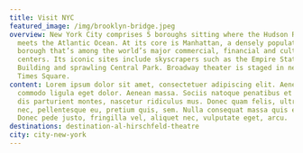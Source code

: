 ```yaml
---
title: Visit NYC
featured_image: /img/brooklyn-bridge.jpeg
overview: New York City comprises 5 boroughs sitting where the Hudson River
  meets the Atlantic Ocean. At its core is Manhattan, a densely populated
  borough that’s among the world’s major commercial, financial and cultural
  centers. Its iconic sites include skyscrapers such as the Empire State
  Building and sprawling Central Park. Broadway theater is staged in neon-lit
  Times Square.
content: Lorem ipsum dolor sit amet, consectetuer adipiscing elit. Aenean
  commodo ligula eget dolor. Aenean massa. Sociis natoque penatibus et magnis
  dis parturient montes, nascetur ridiculus mus. Donec quam felis, ultricies
  nec, pellentesque eu, pretium quis, sem. Nulla consequat massa quis enim.
  Donec pede justo, fringilla vel, aliquet nec, vulputate eget, arcu.
destinations: destination-al-hirschfeld-theatre
city: city-new-york
---
```

